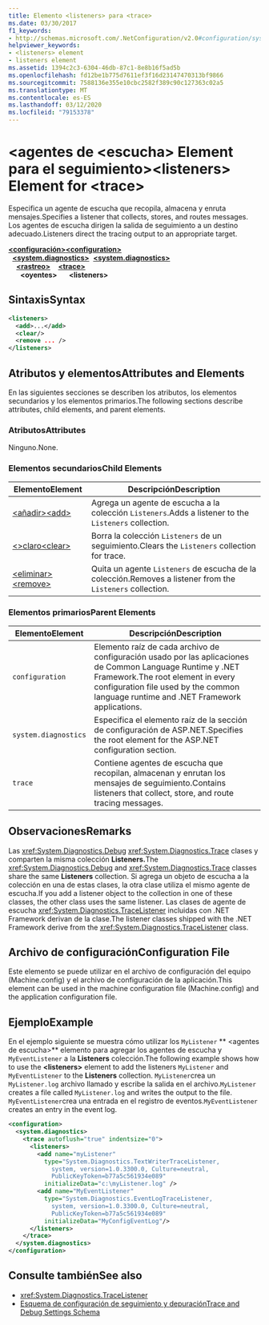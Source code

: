 ```yaml
---
title: Elemento <listeners> para <trace>
ms.date: 03/30/2017
f1_keywords:
- http://schemas.microsoft.com/.NetConfiguration/v2.0#configuration/system.diagnostics/trace/listeners
helpviewer_keywords:
- <listeners> element
- listeners element
ms.assetid: 1394c2c3-6304-46db-87c1-8e8b16f5ad5b
ms.openlocfilehash: fd12be1b775d7611ef3f16d23147470313bf9866
ms.sourcegitcommit: 7588136e355e10cbc2582f389c90c127363c02a5
ms.translationtype: MT
ms.contentlocale: es-ES
ms.lasthandoff: 03/12/2020
ms.locfileid: "79153378"
---
```

# <a name="listeners-element-for-trace"></a><span data-ttu-id="5200e-102">\<agentes de \<escucha> Element para el seguimiento></span><span class="sxs-lookup"><span data-stu-id="5200e-102">\<listeners> Element for \<trace></span></span>
<span data-ttu-id="5200e-103">Especifica un agente de escucha que recopila, almacena y enruta mensajes.</span><span class="sxs-lookup"><span data-stu-id="5200e-103">Specifies a listener that collects, stores, and routes messages.</span></span> <span data-ttu-id="5200e-104">Los agentes de escucha dirigen la salida de seguimiento a un destino adecuado.</span><span class="sxs-lookup"><span data-stu-id="5200e-104">Listeners direct the tracing output to an appropriate target.</span></span>  

<span data-ttu-id="5200e-105">[**\<configuración>**](../configuration-element.md)</span><span class="sxs-lookup"><span data-stu-id="5200e-105">[**\<configuration>**](../configuration-element.md)</span></span>\
<span data-ttu-id="5200e-106">&nbsp;&nbsp;[**\<system.diagnostics>**](system-diagnostics-element.md)</span><span class="sxs-lookup"><span data-stu-id="5200e-106">&nbsp;&nbsp;[**\<system.diagnostics>**](system-diagnostics-element.md)</span></span>\
<span data-ttu-id="5200e-107">&nbsp;&nbsp;&nbsp;&nbsp;[**\<rastreo>**](trace-element.md)</span><span class="sxs-lookup"><span data-stu-id="5200e-107">&nbsp;&nbsp;&nbsp;&nbsp;[**\<trace>**](trace-element.md)</span></span>\
<span data-ttu-id="5200e-108">&nbsp;&nbsp;&nbsp;&nbsp;&nbsp;&nbsp;**\<oyentes>**</span><span class="sxs-lookup"><span data-stu-id="5200e-108">&nbsp;&nbsp;&nbsp;&nbsp;&nbsp;&nbsp;**\<listeners>**</span></span>

## <a name="syntax"></a><span data-ttu-id="5200e-109">Sintaxis</span><span class="sxs-lookup"><span data-stu-id="5200e-109">Syntax</span></span>  
  
```xml  
<listeners>
  <add>...</add>  
  <clear/>  
  <remove ... />  
</listeners>  
```  
  
## <a name="attributes-and-elements"></a><span data-ttu-id="5200e-110">Atributos y elementos</span><span class="sxs-lookup"><span data-stu-id="5200e-110">Attributes and Elements</span></span>  
 <span data-ttu-id="5200e-111">En las siguientes secciones se describen los atributos, los elementos secundarios y los elementos primarios.</span><span class="sxs-lookup"><span data-stu-id="5200e-111">The following sections describe attributes, child elements, and parent elements.</span></span>  
  
### <a name="attributes"></a><span data-ttu-id="5200e-112">Atributos</span><span class="sxs-lookup"><span data-stu-id="5200e-112">Attributes</span></span>  
 <span data-ttu-id="5200e-113">Ninguno.</span><span class="sxs-lookup"><span data-stu-id="5200e-113">None.</span></span>  
  
### <a name="child-elements"></a><span data-ttu-id="5200e-114">Elementos secundarios</span><span class="sxs-lookup"><span data-stu-id="5200e-114">Child Elements</span></span>  
  
|<span data-ttu-id="5200e-115">Elemento</span><span class="sxs-lookup"><span data-stu-id="5200e-115">Element</span></span>|<span data-ttu-id="5200e-116">Descripción</span><span class="sxs-lookup"><span data-stu-id="5200e-116">Description</span></span>|  
|-------------|-----------------|  
|[<span data-ttu-id="5200e-117">\<añadir></span><span class="sxs-lookup"><span data-stu-id="5200e-117">\<add></span></span>](add-element-for-listeners-for-trace.md)|<span data-ttu-id="5200e-118">Agrega un agente de escucha a la colección `Listeners`.</span><span class="sxs-lookup"><span data-stu-id="5200e-118">Adds a listener to the `Listeners` collection.</span></span>|  
|[<span data-ttu-id="5200e-119">\<>claro</span><span class="sxs-lookup"><span data-stu-id="5200e-119">\<clear></span></span>](clear-element-for-listeners-for-trace.md)|<span data-ttu-id="5200e-120">Borra la colección `Listeners` de un seguimiento.</span><span class="sxs-lookup"><span data-stu-id="5200e-120">Clears the `Listeners` collection for trace.</span></span>|  
|[<span data-ttu-id="5200e-121">\<eliminar></span><span class="sxs-lookup"><span data-stu-id="5200e-121">\<remove></span></span>](remove-element-for-listeners-for-trace.md)|<span data-ttu-id="5200e-122">Quita un agente `Listeners` de escucha de la colección.</span><span class="sxs-lookup"><span data-stu-id="5200e-122">Removes a listener from the `Listeners` collection.</span></span>|  
  
### <a name="parent-elements"></a><span data-ttu-id="5200e-123">Elementos primarios</span><span class="sxs-lookup"><span data-stu-id="5200e-123">Parent Elements</span></span>  
  
|<span data-ttu-id="5200e-124">Elemento</span><span class="sxs-lookup"><span data-stu-id="5200e-124">Element</span></span>|<span data-ttu-id="5200e-125">Descripción</span><span class="sxs-lookup"><span data-stu-id="5200e-125">Description</span></span>|  
|-------------|-----------------|  
|`configuration`|<span data-ttu-id="5200e-126">Elemento raíz de cada archivo de configuración usado por las aplicaciones de Common Language Runtime y .NET Framework.</span><span class="sxs-lookup"><span data-stu-id="5200e-126">The root element in every configuration file used by the common language runtime and .NET Framework applications.</span></span>|  
|`system.diagnostics`|<span data-ttu-id="5200e-127">Especifica el elemento raíz de la sección de configuración de ASP.NET.</span><span class="sxs-lookup"><span data-stu-id="5200e-127">Specifies the root element for the ASP.NET configuration section.</span></span>|  
|`trace`|<span data-ttu-id="5200e-128">Contiene agentes de escucha que recopilan, almacenan y enrutan los mensajes de seguimiento.</span><span class="sxs-lookup"><span data-stu-id="5200e-128">Contains listeners that collect, store, and route tracing messages.</span></span>|  
  
## <a name="remarks"></a><span data-ttu-id="5200e-129">Observaciones</span><span class="sxs-lookup"><span data-stu-id="5200e-129">Remarks</span></span>  
 <span data-ttu-id="5200e-130">Las <xref:System.Diagnostics.Debug> <xref:System.Diagnostics.Trace> clases y comparten la misma colección **Listeners.**</span><span class="sxs-lookup"><span data-stu-id="5200e-130">The <xref:System.Diagnostics.Debug> and <xref:System.Diagnostics.Trace> classes share the same **Listeners** collection.</span></span> <span data-ttu-id="5200e-131">Si agrega un objeto de escucha a la colección en una de estas clases, la otra clase utiliza el mismo agente de escucha.</span><span class="sxs-lookup"><span data-stu-id="5200e-131">If you add a listener object to the collection in one of these classes, the other class uses the same listener.</span></span> <span data-ttu-id="5200e-132">Las clases de agente de escucha <xref:System.Diagnostics.TraceListener> incluidas con .NET Framework derivan de la clase.</span><span class="sxs-lookup"><span data-stu-id="5200e-132">The listener classes shipped with the .NET Framework derive from the <xref:System.Diagnostics.TraceListener> class.</span></span>  
  
## <a name="configuration-file"></a><span data-ttu-id="5200e-133">Archivo de configuración</span><span class="sxs-lookup"><span data-stu-id="5200e-133">Configuration File</span></span>  
 <span data-ttu-id="5200e-134">Este elemento se puede utilizar en el archivo de configuración del equipo (Machine.config) y el archivo de configuración de la aplicación.</span><span class="sxs-lookup"><span data-stu-id="5200e-134">This element can be used in the machine configuration file (Machine.config) and the application configuration file.</span></span>  
  
## <a name="example"></a><span data-ttu-id="5200e-135">Ejemplo</span><span class="sxs-lookup"><span data-stu-id="5200e-135">Example</span></span>  
 <span data-ttu-id="5200e-136">En el ejemplo siguiente se muestra cómo utilizar los `MyListener` \*\* \<agentes de escucha>\*\* elemento para agregar los agentes de escucha y `MyEventListener` a la **Listeners** colección.</span><span class="sxs-lookup"><span data-stu-id="5200e-136">The following example shows how to use the **\<listeners>** element to add the listeners `MyListener` and `MyEventListener` to the **Listeners** collection.</span></span> <span data-ttu-id="5200e-137">`MyListener`crea un `MyListener.log` archivo llamado y escribe la salida en el archivo.</span><span class="sxs-lookup"><span data-stu-id="5200e-137">`MyListener` creates a file called `MyListener.log` and writes the output to the file.</span></span> <span data-ttu-id="5200e-138">`MyEventListener`crea una entrada en el registro de eventos.</span><span class="sxs-lookup"><span data-stu-id="5200e-138">`MyEventListener` creates an entry in the event log.</span></span>  
  
```xml  
<configuration>  
  <system.diagnostics>  
    <trace autoflush="true" indentsize="0">  
      <listeners>  
        <add name="myListener"
          type="System.Diagnostics.TextWriterTraceListener,
            system, version=1.0.3300.0, Culture=neutral,
            PublicKeyToken=b77a5c561934e089"
          initializeData="c:\myListener.log" />  
        <add name="MyEventListener"  
          type="System.Diagnostics.EventLogTraceListener,
            system, version=1.0.3300.0, Culture=neutral,
            PublicKeyToken=b77a5c561934e089"  
          initializeData="MyConfigEventLog"/>  
      </listeners>  
    </trace>  
  </system.diagnostics>  
</configuration>  
```  
  
## <a name="see-also"></a><span data-ttu-id="5200e-139">Consulte también</span><span class="sxs-lookup"><span data-stu-id="5200e-139">See also</span></span>

- <xref:System.Diagnostics.TraceListener>
- [<span data-ttu-id="5200e-140">Esquema de configuración de seguimiento y depuración</span><span class="sxs-lookup"><span data-stu-id="5200e-140">Trace and Debug Settings Schema</span></span>](index.md)
